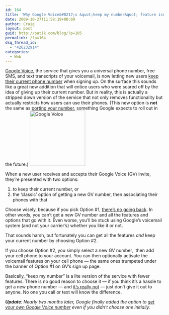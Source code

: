 ```yaml
---
id: 164
title: 'Why Google Voice&#8217;s &quot;keep my number&quot; feature isn&#8217;t a good idea'
date: 2009-10-27T11:58:19+00:00
author: Craig
layout: post
guid: http://patik.com/blog/?p=105
permalink: /?p=164
dsq_thread_id:
  - "426232914"
categories:
  - Web
---
```

[Google Voice](https://www.google.com/voice), the service that gives you a universal phone number, free SMS, and text transcripts of your voicemail, is now letting new users [keep their current phone number](http://googlevoiceblog.blogspot.com/2009/10/google-voice-with-your-existing-number.html) when signing up. On the surface this sounds like a great new addition that will entice users who were scared off by the idea of giving up their current number. But in reality, this is actually a stripped down version of the service that not only removes functionality but actually restricts how users can use their phones. (This new option is **not** the same as [porting your number](http://www.fcc.gov/cib/consumerfacts/numbport.html), something Google expects to roll out in the future.) <img class="alignright size-full wp-image-106" title="Google Voice" src="http://patik.com/blog/wp-content/uploads/2009/10/Google-Voice-2561.png" alt="Google Voice" width="176" height="176" srcset="http://patik.com/blog/wp-content/uploads/2009/10/Google-Voice-2561.png 256w, http://patik.com/blog/wp-content/uploads/2009/10/Google-Voice-2561-150x150.png 150w" sizes="(max-width: 176px) 100vw, 176px" />

When a new user receives and accepts their Google Voice (GV) invite, they&#8217;re presented with two options:

  1. to keep their current number, or
  2. the &#8216;classic&#8217; option of getting a new GV number, then associating their phones with that

Choose wisely, because if you pick Option #1, [there&#8217;s no going back](http://www.google.com/support/forum/p/voice/thread?fid=02b0c1e599ff0a17000476ea06818daa&hl=en "See the first reply"). In other words, you can&#8217;t get a new GV number and all the features and options that go with it. Even worse, you&#8217;ll be stuck using Google&#8217;s voicemail system (and not your carrier&#8217;s) whether you like it or not.

That sounds harsh, but fortunately you can get all the features _and_ keep your current number by choosing Option #2.

If you choose Option #2, you simply select a new GV number,  then add your cell phone to your account. You can then optionally activate the voicemail features on your cell phone &#8212; the same ones trumpeted under the banner of Option #1 on GV&#8217;s sign up page.

Basically, &#8220;keep my number&#8221; is a lite version of the service with fewer features. There is no good reason to choose it &#8212; if you think it&#8217;s a hassle to get a new phone number &#8212; and [it&#8217;s really not](http://lifehacker.com/5311254/how-to-ease-your-transition-to-google-voice "Lifehacker: How to Ease Your Transition to Google Voice") &#8212; just don&#8217;t give it out to anyone. No one you call or text will know the difference.

**_Update_**_: Nearly two months later, Google finally added the option to_ [_get your own Google Voice number_](http://googlevoiceblog.blogspot.com/2009/12/few-weeks-ago-we-launched-ability-to.html?utm_source=feedburner&utm_medium=feed&utm_campaign=Feed:+GoogleVoiceBlog+(Google+Voice+Blog)&utm_content=Google+Reader) _even if you didn&#8217;t choose one initially._